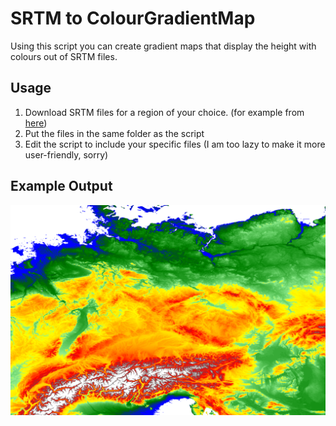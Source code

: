 # SRTM to ColourGradientMap
Using this script you can create gradient maps that display the height with colours out of SRTM files.

## Usage
1. Download SRTM files for a region of your choice. (for example from [here](https://srtm.csi.cgiar.org/srtmdata/))
2. Put the files in the same folder as the script
3. Edit the script to include your specific files (I am too lazy to make it more user-friendly, sorry)

## Example Output
![example](https://github.com/kopp-sebastian/SRTM_to_ColourGradientMap/blob/master/example.png?raw=true)
